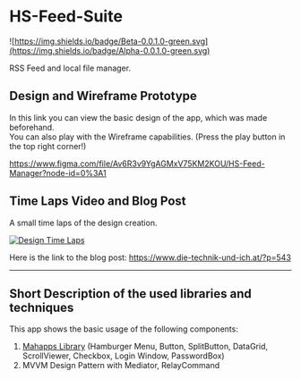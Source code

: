 # HS-Feed-Suite
![https://img.shields.io/badge/Beta-0.0.1.0-green.svg](https://img.shields.io/badge/Alpha-0.0.1.0-green.svg)

RSS Feed and local file manager.

## Design and Wireframe Prototype

In this link you can view the basic design of the app, which was made beforehand. <br/>
You can also play with the Wireframe capabilities. (Press the play button in the top right corner!)

https://www.figma.com/file/Av6R3v9YgAGMxV75KM2KOU/HS-Feed-Manager?node-id=0%3A1

## Time Laps Video and Blog Post

A small time laps of the design creation.

[![Design Time Laps](https://www.die-technik-und-ich.at/wp-content/uploads/2019/03/HS-Feed-Manager.png)](http://www.die-technik-und-ich.at/wp-content/uploads/2019/03/HS_final.mp4)

Here is the link to the blog post:
https://www.die-technik-und-ich.at/?p=543
- - - -
## Short Description of the used libraries and techniques
This app shows the basic usage of the following components:

1. [Mahapps Library](https://github.com/MahApps/MahApps.Metro) (Hamburger Menu, Button, SplitButton, DataGrid, ScrollViewer, Checkbox, Login Window, PasswordBox)
2. MVVM Design Pattern with Mediator, RelayCommand
